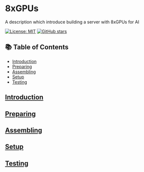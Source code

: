 # 8xGPUs
A description which introduce building a server with 8xGPUs for AI 

[![License: MIT](https://img.shields.io/badge/License-MIT-yellow.svg)](LICENSE)
[![GitHub stars](https://img.shields.io/github/stars/OpenHWEdgeAI/8xGPUs)](https://github.com/OpenHWEdgeAI/8xGPUs/stargazers)

## 📚 Table of Contents
- [Introduction](#-introduction)
- [Preparing](#-preparing)
- [Assembling](#-assembling)
- [Setup](#-setup)
- [Testing](#-testing)


## [Introduction](#-introduction)

## [Preparing](#-preparing)

## [Assembling](#-assembling)

## [Setup](#-setup)

## [Testing](#-testing)
